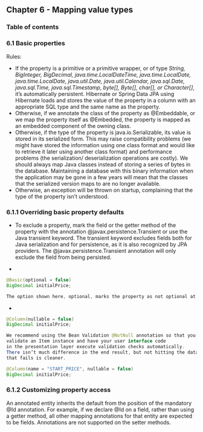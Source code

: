 ## Chapter 6 - Mapping value types

### Table of contents

### 6.1 Basic properties

Rules:
- If the property is a primitive or a primitive wrapper, or of type _String, 
BigInteger, BigDecimal, java.time.LocalDateTime, java.time.LocalDate, 
java.time.LocalDate, java.util.Date, java.util.Calendar, java.sql.Date,
java.sql.Time, java.sql.Timestamp, byte[], Byte[], char[], or Character[]_, 
it’s automatically persistent. Hibernate or Spring Data JPA using Hibernate 
loads and stores the value of the property in a column with an appropriate SQL 
type and the same name as the property.
- Otherwise, if we annotate the class of the property as @Embeddable, 
or we map the property itself as @Embedded, the property is mapped as an embedded component of the owning class.
- Otherwise, if the type of the property is java.io.Serializable, its value is stored in its serialized form. 
This may raise compatibility problems (we might have stored the information using one class format and would 
like to retrieve it later using another class format) and performance problems (the serialization/ deserialization operations are costly). 
We should always map Java classes instead of storing a series of bytes in the database. Maintaining a database with this binary information
when the application may be gone in a few years will mean that the classes that the serialized version maps to are no longer available.
- Otherwise, an exception will be thrown on startup, complaining that the type of the property isn’t understood.

### 6.1.1 Overriding basic property defaults

- To exclude a property, mark the field or the getter method of the property with the annotation @javax.persistence.Transient 
or use the Java transient keyword. The transient keyword excludes fields both 
for Java serialization and for persistence, as it is also recognized by JPA providers. 
The @javax.persistence.Transient annotation will only exclude the field from being persisted.

-
```java
@Basic(optional = false)
BigDecimal initialPrice;

The option shown here, optional, marks the property as not optional at the Java object level.
```
-
```java
@Column(nullable = false)
BigDecimal initialPrice;

We recommend using the Bean Validation @NotNull annotation so that you can manually 
validate an Item instance and have your user interface code
in the presentation layer execute validation checks automatically. 
There isn’t much difference in the end result, but not hitting the database with a statement 
that fails is cleaner.

@Column(name = "START_PRICE", nullable = false)
BigDecimal initialPrice;
```

### 6.1.2 Customizing property access

An annotated entity inherits the default from the position of the mandatory @Id annotation. 
For example, if we declare @Id on a field, rather than using a getter method, all other mapping 
annotations for that entity are expected to be fields. Annotations are not supported on the setter methods.

